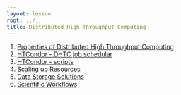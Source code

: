 ```yaml
---
layout: lesson
root: ../..
title: Distributed High Throughput Computing 
---
```

<div class="toc" markdown="1">

1.  [Properties of Distributed High Throughput Computing](01-propDHTC.html)
2.  [HTCondor - DHTC job schedular](02-HTCondor.html)
3.  [HTCondor - scripts](03-HTCondor.html)
4.  [Scaling up Resources](04-ScaleUp.html)
5.  [Data Storage Solutions](05-Stash.html)
6.  [Scientific Workflows](06-dagman.html)

</div>
